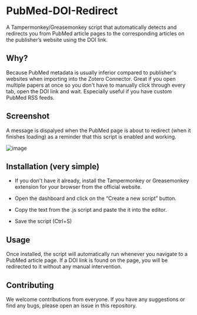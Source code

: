 # PubMed-DOI-Redirect
A Tampermonkey/Greasemonkey script that automatically detects and redirects you from PubMed article pages to the corresponding articles on the publisher’s website using the DOI link. 

## Why? 
Because PubMed metadata is usually inferior compared to publisher's websites when importing into the Zotero Connector. Great if you open multiple papers at once so you don't have to manually click through every tab, open the DOI link and wait. Especially useful if you have custom PubMed RSS feeds.

## Screenshot
A message is dispalyed when the PubMed page is about to redirect (when it finishes loading) as a reminder that this script is enabled and working.

![image](https://github.com/huachuman/PubMed-DOI-Redirect/assets/125603964/a30d8ede-66cf-414f-a855-b6021e26929a)


## Installation (very simple)
- If you don't have it already, install the Tampermonkey or Greasemonkey extension for your browser from the official website.

- Open the dashboard and click on the “Create a new script” button.

- Copy the text from the .js script and paste the it into the editor.

- Save the script (Ctrl+S)

## Usage
Once installed, the script will automatically run whenever you navigate to a PubMed article page. If a DOI link is found on the page, you will be redirected to it without any manual intervention.

## Contributing
We welcome contributions from everyone. If you have any suggestions or find any bugs, please open an issue in this repository.

